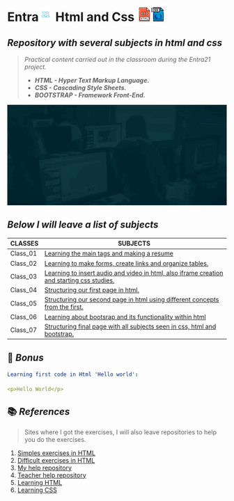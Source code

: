# Entra![](icons/entra21numero.png) Html and Css ![](/icons/html.png)![](icons/arquivo-css.png)

## _Repository with several subjects in html and css_

> _Practical content carried out in the classroom during the Entra21 project._
>
> - **_HTML - Hyper Text Markup Language._**
> - **_CSS - Cascading Style Sheets._**
> - **_BOOTSTRAP - Framework Front-End._**

![Gif Entra21](https://raw.githubusercontent.com/seiler-emerson/Entra21_Logica_Java_2022/main/gif/entra21.gif)

## _Below I will leave a list of subjects_

| CLASSES | SUBJECTS |
|---------|---------|
|Class_01|[Learning the main tags and making a resume](./Class_01/)
|Class_02|[Learning to make forms, create links and organize tables.](./Class_02/)
|Class_03|[Learning to insert audio and video in html, also iframe creation and starting css studies.](./Class_03/)
|Class_04|[Structuring our first page in html.](./Class_04/)
|Class_05|[Structuring our second page in html using different concepts from the first.](./Class_05/)
|Class_06|[Learning about bootsrap and its functionality within html](./Class_06/)
|Class_07|[Structuring final page with all subjects seen in css, html and bootstrap.](./Class_07/)

## 🎫 _Bonus_

```yaml
Learning first code in Html 'Hello world':

<p>Hello World</p>
```

## 📚 _References_ 

> Sites where I got the exercises, I will also leave repositories to help you do the exercises.

1. [Simples exercises in HTML](https://paginas.fe.up.pt/~ci07041/scc/trabalhos.html)
2. [Difficult exercises in HTML](https://sites.google.com/site/desenvolvimentowebi20121/material-de-apoio/listas-de-exercicios)
3. [My help repository](https://github.com/ArthurEstevan/Entra21_Html5_Css3)
4. [Teacher help repository](https://github.com/oliota/entra21-aulas-frontend-html5-css3)
5. [Learning HTML](http://www.clem.ufba.br/tuts/html/c22.htm)
6. [Learning CSS](https://www.w3schools.com/css/default.asp)

